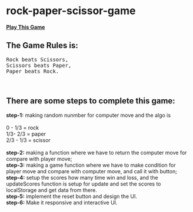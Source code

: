 ﻿# rock-paper-scissor-game
**<a href="https://pritamdutta7498.github.io/rock-paper-scissor-game/"> Play This Game </a>
</br>**
<h2> <b>The Game Rules is:</b></h2>
<pre>
Rock beats Scissors,
Scissors beats Paper,
Paper beats Rock.
</pre>
</br>
<h2>There are some steps to complete this game:</h2>

**step-1:** making random nunmber for computer move and the algo is </br>
</br>
        0 - 1/3 = rock
        </br>
        1/3- 2/3 = paper
        </br>
        2/3 - 1/3 = scissor
        </br>
</br>
**step-2:** making a function where we have to return the computer move for compare with player move;
</br>
**step-3:** making a game function where we have to make condition for player move and compare with computer move, and call it with button;
</br>
**step-4:** setup the scores how many time win and loss, and the updateScores function is setup for update and set the scores to localStorage and get data from there.
</br>
**step-5:** implement the reset button and design the UI.
</br>
**step-6:** Make it responsive and interactive UI.

